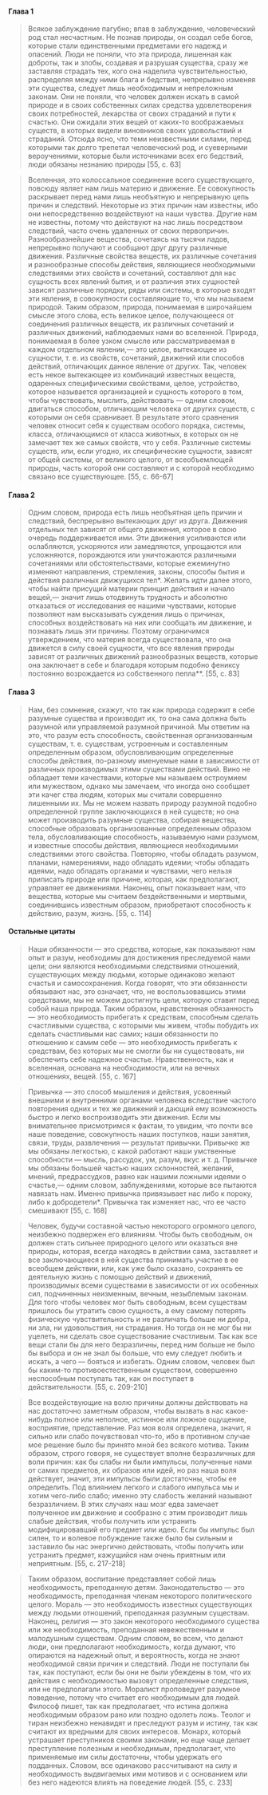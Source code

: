 #### Глава 1
>Всякое заблуждение пагубно; впав в заблуждение, человеческий род стал несчастным. Не познав природы, он создал себе богов, которые стали единственными предметами его надежд и опасений. Люди не поняли, что эта природа, лишенная как доброты, так и злобы, создавая и разрушая существа, сразу же заставляя страдать тех, кого она наделила чувствительностью, распределяя между ними блага и бедствия, непрерывно изменяя эти существа, следует лишь необходимым и непреложным законам. Они не поняли, что человек должен искать в самой природе и в своих собственных силах средства удовлетворения своих потребностей, лекарства от своих страданий и пути к счастью. Они ожидали этих вещей от каких-то воображаемых  существ, в которых видели виновников своих  удовольствий и страданий. Отсюда ясно, что теми неизвестными силами, перед которыми так долго трепетал  человеческий род, и суеверными вероучениями, которые были источниками всех его бедствий, люди обязаны  незнанию природы [55, c. 63]

>Вселенная, это колоссальное соединение всего существующего, повсюду являет нам лишь материю и  движение. Ее совокупность раскрывает перед нами лишь необъятную и непрерывную цепь причин и следствий. Некоторые из этих причин нам известны, ибо они  непосредственно воздействуют на наши чувства. Другие нам не известны, потому что действуют на нас лишь посредством следствий, часто очень удаленных от своих первопричин. 
>Разнообразнейшие вещества, сочетаясь на тысячи ладов, непрерывно получают и сообщают друг другу различные движения. Различные свойства веществ, их различные сочетания и разнообразные способы  действия, являющиеся необходимыми следствиями этих свойств и сочетаний, составляют для нас сущность всех явлений бытия, и от различия этих сущностей зависят различные порядки, ряды или системы, в  которые входят эти явления, в совокупности составляющие то, что мы называем природой. 
>Таким образом, природа, понимаемая в  широчайшем смысле этого слова, есть великое целое,  получающееся от соединения различных веществ, их различных сочетаний и различных движений, наблюдаемых нами во вселенной. Природа, понимаемая в более узком смысле или рассматриваемая в каждом отдельном  явлении,— это целое, вытекающее из сущности, т. е. из свойств, сочетаний, движений или способов действий, отличающих данное явление от других. Так, человек есть некое вытекающее из комбинаций известных  веществ, одаренных специфическими свойствами, целое, устройство, которое называется организацией и сущность которого в том, чтобы чувствовать, мыслить,  действовать — одним словом, двигаться способом,  отличающим человека от других существ, с которыми он себя сравнивает. В результате этого сравнения человек относит себя к существам особого порядка, системы, класса, отличающимся от класса животных, в которых он не замечает тех же самых свойств, что у себя.  Различные системы существ, или, если угодно, их  специфические сущности, зависят от общей системы, от  великого целого, от всеобъемлющей природы, часть  которой они составляют и с которой необходимо связано все существующее. [55, c. 66-67]
#### Глава 2
>Одним словом, природа есть лишь необъятная цепь причин и следствий,  беспрерывно вытекающих друг из друга. Движения  отдельных тел зависят от общего движения, которое в свою очередь поддерживается ими. Эти движения усиливаются или ослабляются, ускоряются или  замедляются, упрощаются или усложняются, порождаются или уничтожаются различными сочетаниями или  обстоятельствами, которые ежеминутно изменяют  направления, стремления, законы, способы бытия и действия различных движущихся тел*. Желать идти далее этого, чтобы найти присущий материи принцип действия и  начало вещей,— значит лишь отодвинуть трудность и  абсолютно отказаться от исследования ее нашими  чувствами, которые позволяют нам высказывать суждения лишь о причинах, способных воздействовать на них или сообщать им движение, и познавать лишь эти причины. Поэтому ограничимся утверждением, что материя всегда существовала, что она движется в силу своей сущности, что все явления природы зависят от различных движений разнообразных веществ, которые она заключает в себе и благодаря которым подобно фениксу постоянно возрождается из собственного пепла**. [55, c. 83]
#### Глава 3
>Нам, без сомнения, скажут, что так как природа содержит в себе разумные существа и производит их, то она сама должна быть разумной или управляемой разумной причиной. Мы ответим на это, что разум есть способность, свойственная организованным  существам, т. е. существам, устроенным и составленным определенным образом, обусловливающим  определенные способы действия, по-разному именуемые нами в зависимости от различных производимых этими  существами действий. Вино не обладает теми качествами, которые мы называем остроумием или мужеством, однако мы замечаем, что иногда оно сообщает эти качег ства людям, которых мы считали совершенно  лишенными их. Мы не можем назвать природу разумной подобно определенной группе заключающихся в ней существ; но она может производить разумные существа, собирая вещества, способные образовать  организованные определенным образом тела, обусловливающие способность, называемую нами разумом, и известные способы действия, являющиеся необходимыми  следствиями этого свойства. Повторяю, чтобы обладать разумом, планами, намерениями, надо обладать идеями; чтобы обладать идеями, надо обладать органами и  чувствами, чего нельзя приписать природе или причине, которая, как предполагают, управляет ее движениями. Наконец, опыт показывает нам, что вещества, которые мы считаем бездейственными и мертвыми,  соединившись известным образом, приобретают способность к действию, разум, жизнь. [55, c. 114]
#### Остальные цитаты
>Наши обязанности — это средства, которые, как показывают нам опыт и разум, необходимы для достижения преследуемой нами цели; они являются необходимыми следствиями отношений, существующих между людьми, которые одинаково желают счастья и самосохранения. Когда говорят, что эти обязанности обязывают нас, это означает, что, не воспользовавшись этими средствами, мы не можем достигнуть цели,  которую ставит перед собой наша природа. Таким образом, нравственная обязанность — это необходимость прибегать к средствам, способным сделать счастливыми  существа, с которыми мы живем, чтобы побудить их сделать счастливыми нас самих; наши обязанности по отношению к самим себе — это необходимость прибегать к средствам, без которых мы не смогли бы ни существовать, ни обеспечить себе надежное счастье. Нравственность, как и вселенная, основана на необходимости, или на вечных отношениях, вещей. [55, c. 167]

>Привычка — это способ мышления и действия, усвоенный внешними и  внутренними органами человека вследствие частого повторения одних и тех же движений и дающий ему возможность быстро и легко воспроизводить эти движения. Если мы внимательнее присмотримся к фактам, то увидим, что почти все наше поведение, совокупность наших поступков, наши занятия, связи, труды,  развлечения — результат привычки. Привычке же мы обязаны легкостью, с какой работают наши умственные  способности — мысль, рассудок, ум, разум, вкус и т. д.  Привычке мы обязаны большей частью наших склонностей, желаний, мнений, предрассудков, равно как нашими ложными идеями о счастье,— одним словом,  заблуждениями, которые все пытаются навязать нам. Именно привычка привязывает нас либо к пороку, либо к  добродетели*. Привычка так изменяет нас, что ее часто смешивают [55, c. 168]

>Человек, будучи составной частью некоторого огромного целого, неизбежно подвержен его влияниям. Чтобы быть свободным, он должен стать сильнее природного целого или оказаться вне природы, которая, всегда находясь в действии сама, заставляет и все  заключающиеся в ней существа принимать участие в ее всеобщем действии, или, как уже было сказано, сохранять ее деятельную жизнь с помощью действий и движений, производимых всеми существами в зависимости от их особенных сил, подчиненных неизменным, вечным, незыблемым законам. Для того чтобы человек мог быть свободным, всем существам пришлось бы утратить свою сущность, а ему самому потерять физическую чувствительность и не различать больше ни добра, ни зла, ни удовольствия, ни страдания. Но тогда он не мог бы ни уцелеть, ни сделать свое существование счастливым. Так как все вещи стали бы для него безразличны, перед ним больше не было бы выбора и он не знал бы больше, что ему следует любить и искать, а чего — бояться и избегать. Одним словом, человек был бы каким-то противоестественным существом, совершенно  неспособным поступать так, как он поступает в действительности. [55, c. 209-210]

>Все воздействующие на волю причины должны действовать на нас достаточно заметным образом, чтобы вызвать в нас какое-нибудь полное или неполное, истинное или ложное ощущение, восприятие, представление. Раз моя воля определена, значит, я сильно или слабо почувствовал что-то, ибо в противном случае мое решение было бы принято мной без всякого мотива. Таким образом, строго говоря, не существует вполне  безразличных для воли причин: как бы слабы ни были импульсы, полученные нами от самих предметов, их образов или идей, но раз наша воля действует, значит, эти импульсы были достаточны, чтобы ее определить. Под влиянием легкого и слабого импульса мы и хотим чего-либо слабо; именно эту слабость желаний называют безразличием. В этих случаях наш мозг едва замечает полученное им движение и сообразно с этим  производит лишь слабые действия, чтобы получить или устранить модифицировавший его предмет или идею. Если бы импульс был силен, то и волевое побуждение также было бы сильным и заставило бы нас энергично  действовать, чтобы получить или устранить предмет,  кажущийся нам очень приятным или неприятным. [55, c. 217-218]

>Таким образом, воспитание представляет собой лишь необходимость, преподанную детям. Законодательство — это необходимость, преподанная членам некоторого  политического целого. Мораль — это необходимость известных существующих между людьми отношений, преподанная разумным существам. Наконец, религия — это закон некоторого необходимого существа или же необходимость, преподанная невежественным и малодушным существам. Одним словом, во всем, что делают люди, они предполагают необходимость, когда думают, что опираются на надежный опыт, и вероятность, когда не знают необходимой связи причин и следствий. Люди не поступали бы так, как поступают, если бы они не были убеждены в том, что их действия с  необходимостью вызовут определенные следствия, или не предполагали этого. Моралист проповедует разумное поведение, потому что считает его необходимым для людей. Философ пишет, так как предполагает, что истина должна необходимым образом рано или поздно одолеть ложь. Теолог и тиран неизбежно ненавидят и преследуют разум и истину, так как считают их вредными для своих интересов. Монарх, который устрашает преступников своими законами, но еще чаще делает преступление полезным и необходимым, предполагает, что применяемые им силы достаточны, чтобы удержать его подданных. Словом, все одинаково рассчитывают на силу и необходимость выдвигаемых ими мотивов и с основанием или без него надеются влиять на  поведение людей. [55, c. 233]